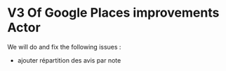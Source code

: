 # V3 Of Google Places improvements Actor

We will do and fix the following issues :
* ajouter répartition des avis par note



